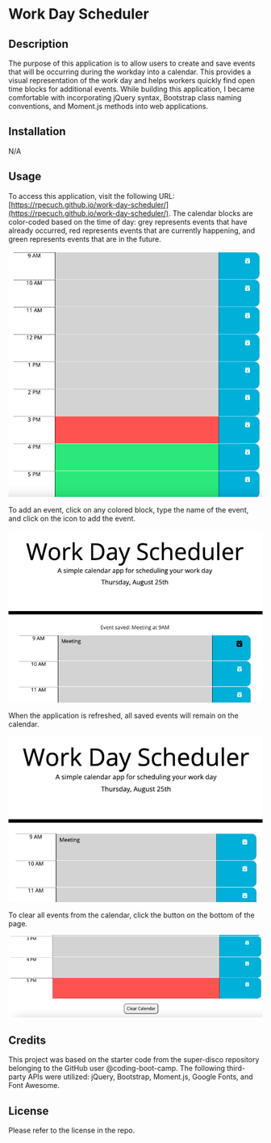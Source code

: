 # Work Day Scheduler

## Description

The purpose of this application is to allow users to create and save events that will be occurring during the workday into a calendar. This provides a visual representation of the work day and helps workers quickly find open time blocks for additional events. While building this application, I became comfortable with incorporating jQuery syntax, Bootstrap class naming conventions, and Moment.js methods into web applications.

## Installation

N/A

## Usage

To access this application, visit the following URL: [https://rpecuch.github.io/work-day-scheduler/](https://rpecuch.github.io/work-day-scheduler/). The calendar blocks are color-coded based on the time of day: grey represents events that have already occurred, red represents events that are currently happening, and green represents events that are in the future.

![color-coded calendar](./assets/images/color-code-time.png)

To add an event, click on any colored block, type the name of the event, and click on the icon to add the event.

![saving an event to calendar](./assets/images/saving-event.png)

When the application is refreshed, all saved events will remain on the calendar. 

![saved events on calendar](./assets/images/load-saved-events.png)

To clear all events from the calendar, click the button on the bottom of the page.

![button to clear events from calendar](./assets/images/clear-calendar.png)

## Credits

This project was based on the starter code from the super-disco repository belonging to the GitHub user @coding-boot-camp. The following third-party APIs were utilized: jQuery, Bootstrap, Moment.js, Google Fonts, and Font Awesome.

## License

Please refer to the license in the repo.

